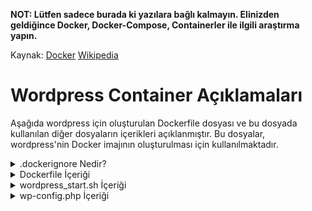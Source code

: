 **NOT: Lütfen sadece burada ki yazılara bağlı kalmayın. Elinizden geldiğince Docker, Docker-Compose, Containerler ile ilgili araştırma yapın.**

Kaynak: [Docker](https://docs.docker.com/) [Wikipedia](https://en.wikipedia.org/wiki/Docker_(software))


# Wordpress Container Açıklamaları

Aşağıda wordpress için oluşturulan Dockerfile dosyası ve bu dosyada kullanılan diğer dosyaların içerikleri açıklanmıştır. Bu dosyalar, wordpress'nin Docker imajının oluşturulması için kullanılmaktadır.

<details>
<summary>.dockerignore Nedir?</summary>

**'.dockerignore'** dosyası, Docker imajlarının oluşturulması sırasında yaratılacak olan imaj dosyaları için hangi dosyaların görmezden gelinmesi gerektiğini belirlemek için kullanılan bir dosyadır. Bu dosya, **'.gitignore'** dosyasına benzer bir şekilde çalışır.

Dockerfile dosyası, Docker imajının içeriği için kaynak kodu, bağımlılıkları, konfigürasyon dosyalarını ve diğer gereksinimleri içerir. Dockerfile dosyasının **'COPY**' veya **'ADD**' komutları, Docker imajının içine belirli dosyaları kopyalar. Bu dosyaların hepsi imajın boyutunu artırır ve bazı dosyalar gereksiz olabilir. **'.dockerignore**' dosyası, Dockerfile tarafından oluşturulacak dosyaların bir listesini belirler ve bu dosyaların Docker imajı oluşturulurken yoksayılmasını sağlar.

Örneğin, **'.git**' dizinini ve geçici dosyaları imajda görmezden gelmek isteyebilirsiniz. Bu dosyaların görmezden gelinmesi, imajın boyutunu azaltabilir ve gereksiz dosyaların imajda yer almasını önleyebilir.

Bir **'.dockerignore**' dosyası oluşturduktan sonra, Dockerfile dosyanızda **'COPY**' veya **'ADD**' komutlarıyla belirtilen dosyaların, bu dosyada belirtilen dosyaların dışında kalan dosyaların imajın oluşturulmasında kullanılmayacağından emin olun.

</details>

<details>
<summary>Dockerfile İçeriği</summary>

```dockerfile
FROM debian:buster # Debian Buster imajı kullanılacak

RUN apt-get update && apt-get -y install php7.3 php-mysqli php-fpm wget sendmail # Sistemde yer alan paketlerin güncellenmesi ve php7.3, php-mysqli, php-fpm, wget ve sendmail paketlerinin yüklenmesi

EXPOSE 9000 # 9000 portu dışarıya açılıyor

COPY ./conf/www.conf /etc/php/7.3/fpm/pool.d # host üzerinde bulunan ./conf/www.conf dosyası, container içindeki /etc/php/7.3/fpm/pool.d dizinine kopyalanıyor

COPY ./tools /var/www/ # host üzerinde bulunan ./tools dizini, container içindeki /var/www/ dizinine kopyalanıyor

RUN chmod +x /var/www/wordpress_start.sh # /var/www/wordpress_start.sh dosyasının çalıştırılabilir yapılması

ENTRYPOINT ["/var/www/wordpress_start.sh"] # /var/www/wordpress_start.sh dosyasının çalıştırılması

CMD ["/usr/sbin/php-fpm7.3", "--nodaemonize"] # php-fpm7.3 servisinin başlatılması. --nodaemonize parametresi, php-fpm7.3 servisinin arka planda çalıştırılmasını sağlar
```

</details>

<details>
<summary>wordpress_start.sh İçeriği</summary>

```bash
#!/bin/bash # bash kabuğu kullanılacak

	sed -i "s/listen = \/run\/php\/php7.3-fpm.sock/listen = 9000/" "/etc/php/7.3/fpm/pool.d/www.conf"; # /etc/php/7.3/fpm/pool.d/www.conf dosyasındaki listen = /run/php/php7.3-fpm.sock satırı listen = 9000 olarak değiştiriliyor. Bunun sebebi PHP-FPM'nin Unix soketleri yerine TCP soketleri kullanarak çalışmasını sağlayacaktır. Bu değişiklik, PHP-FPM'yi nginx veya Apache HTTP Server gibi başka bir web sunucusuyla birlikte kullanırken faydalı olabilir.

	chown -R www-data:www-data /var/www/*; # /var/www dizini ve altındaki tüm dosyaların ve dizinlerin sahibi www-data kullanıcısı ve grubu yapılıyor

	chown -R 755 /var/www/*; # /var/www dizini ve altındaki tüm dosyaların ve dizinlerin okuma, yazma ve çalıştırma izinleri www-data kullanıcısı ve grubu için ayarlanıyor

	mkdir -p /run/php/; # /run/php dizini oluşturuluyor. -p parametresi, /run dizininin var olması durumunda dizinin oluşturulmamasını sağlar.

	touch /run/php/php7.3-fpm.pid; # /run/php/php7.3-fpm.pid dosyası oluşturuluyor

if [ ! -f /var/www/html/wp-config.php ]; then # /var/www/html dizini içerisinde wp-config.php dosyası yoksa

	echo "Wordpress: setting up..." # Ekran çıktısı

	mkdir -p /var/www/html # /var/www/html dizini oluşturuluyor. -p parametresi, /var/www dizininin var olması durumunda dizinin oluşturulmamasını sağlar.

	wget https://raw.githubusercontent.com/wp-cli/builds/gh-pages/phar/wp-cli.phar; # wp-cli.phar dosyası indiriliyor. "wp-cli.phar" WordPress kullanıcıları tarafından kullanılan bir komut satırı aracıdır. WordPress yöneticileri, bir sunucuda veya web sitesinde otomatik işlemler gerçekleştirmek için kullanabilirler. Bu araç, WordPress sitelerindeki dosya ve veritabanı işlemlerini, eklenti ve tema yönetimini, site ayarlarını yönetmeyi, kullanıcı hesaplarını yönetmeyi vb. birçok işlemi kolaylaştırır. WP-CLI, PHP tabanlı bir araçtır ve kullanımı için öncelikle PHP ve bir terminal/komut satırı arayüzü gerektirir. "wp-cli.phar" dosyası, WP-CLI'nin çalıştırılabilir bir dosyasıdır ve kurulum için kullanılır.

	chmod +x wp-cli.phar; # wp-cli.phar dosyasının çalıştırılabilir yapılması

	mv wp-cli.phar /usr/local/bin/wp; # wp-cli.phar dosyasının /usr/local/bin dizinine taşınması

	cd /var/www/html; # /var/www/html dizinine geçiş yapılıyor

	wp core download --allow-root; #  wp core download, WordPress'in belirtilen sürümünü indirmek için kullanılır. --allow-root bayrağı, WP-CLI'nin kök kullanıcı olarak çalıştırılmasına izin verir. Yani, bu komut ile belirtilen sürümdeki WordPress dosyaları indirilir ve sisteme kurulmak üzere hazırlanır. Sürüm belirtilmezse, en son WordPress sürümü indirilir.

	mv /var/www/wp-config.php /var/www/html/ # /var/www dizini içerisinde bulunan wp-config.php dosyası /var/www/html dizinine taşınıyor

	echo "Wordpress: creating users..." # Ekran çıktısı

	wp core install --allow-root --url=${WP_URL} --title=${WP_TITLE} --admin_user=${WP_ADMIN_LOGIN} --admin_password=${WP_ADMIN_PASSWORD} --admin_email=${WP_ADMIN_EMAIL} # Bu komut WordPress kurulumunu gerçekleştirir. Aşağıdaki parametrelerle birlikte kullanılır:

	# --allow-root: Bu parametre, root kullanıcısı olarak WordPress komutlarını çalıştırmaya izin verir.

	# --url: WordPress sitesinin URL'sini belirtir.

	# --title: WordPress sitesinin başlığını belirtir.

	# --admin_user: Yönetici hesabının kullanıcı adını belirtir.

	# --admin_password: Yönetici hesabının parolasını belirtir.

	# --admin_email: Yönetici hesabının e-posta adresini belirtir.

	# Örneğin, --url parametresi http://example.com şeklinde, --admin_user parametresi admin şeklinde ve --admin_password parametresi mypassword şeklinde belirtilebilir. Bu komut, WordPress'i belirtilen URL'de kuracak ve belirtilen yönetici kullanıcı adı ve parolasıyla bir yönetici hesabı oluşturacaktır.

	wp user create --allow-root ${WP_USER_LOGIN} ${WP_USER_EMAIL} --user_pass=${WP_USER_PASSWORD}; # Bu komut, WordPress sitenizde yeni bir kullanıcı hesabı oluşturur. Komut, WP-CLI aracılığıyla çalıştırılır ve aşağıdaki parametreleri alır:

	# --allow-root: WP-CLI'nin root kullanıcısı altında çalışmasına izin verir.

	# ${WP_USER_LOGIN}: Yeni kullanıcının giriş yapacağı kullanıcı adını belirtir.

	# ${WP_USER_EMAIL}: Yeni kullanıcının e-posta adresini belirtir.

	# --user_pass=${WP_USER_PASSWORD}: Yeni kullanıcının şifresini belirtir.

	# Bu komut çalıştırıldığında, belirtilen kullanıcı adı, e-posta adresi ve şifreyle bir kullanıcı hesabı oluşturulur.

	echo "Wordpress: set up!" # Ekran çıktısı
fi

exec "$@" # exec "$@" satırı, bir shell scriptin son satırıdır ve scriptin çalıştırılmasını sağlar. $@ değişkeni, scripte verilen tüm argümanları içerir. exec komutu, mevcut shell işlemini sonlandırarak verilen komutu çalıştırır. Yani exec "$@", shell scriptin sonlandırılmasına ve scripte verilen argümanların kullanılarak bir komutun çalıştırılmasına yol açar. Bu sayede, script sonlandırılmadan önce son komutun çıkışı (exit status) scriptin çıkışı olarak kullanılır. 
```

</details>

<details>
<summary>wp-config.php İçeriği</summary>

**Aşağıda, wp-config.php dosyasının yorum satırlarından arındırılmış hali vardır!** <br><br> WordPress'in temel yapılandırma dosyasıdır ve WordPress kurulumunu yapılandırmak için kullanılır. Bu dosya, WordPress'in veritabanı ayarlarını, tablo ön eki, kimlik doğrulama anahtarları, karakter seti vb. gibi çeşitli ayarlarını içerir.

Ayrıca, geliştirme ortamlarında hata ayıklama modunu etkinleştirmek ve güvenlik anahtarlarını tanımlamak için kullanılır. Bu dosyada yapılan değişiklikler, WordPress sitenizde yapılandırma ve güvenlik açıklarını önlemek için önemlidir.

```php
<?php
define( 'DB_NAME', 'wordpress' ); # WordPress veritabanının adı
define( 'DB_USER', 'edecorce' ); # WordPress veritabanı kullanıcısı
define( 'DB_PASSWORD', '12345' ); # WordPress veritabanı kullanıcısının parolası
define( 'DB_HOST', 'mariadb' ); # WordPress veritabanının barındığı sunucu
define( 'DB_CHARSET', 'utf8' ); # WordPress veritabanının karakter seti
define( 'DB_COLLATE', '' ); # WordPress veritabanının karakter sıralaması

define('AUTH_KEY',         'IC&cVT&-%Gs8W}2xjnvj>`O+e:D!9@,QzZ,L`F[+t;jT[,Ke#^B)Gv^>[Bg{3u<5'); # WordPress kimlik doğrulama anahtarı
define('SECURE_AUTH_KEY',  'y)QI~k-PuOQO$-xpOJu&] ST;bu_y>GOPuLTH^AhzsX6^bl{m+k%7GBz9`uAX7G:'); # WordPress güvenli kimlik doğrulama anahtarı
define('LOGGED_IN_KEY',    'ome62RPT371rC^Dft.rWq  *QPr])nv--gs@l3Vg>|6C,L=+UC$xIrsLsV|C|~hT'); # WordPress oturum açma anahtarı
define('NONCE_KEY',        'ZM p<3k[.PdZFH$!)_nc`2;`=en[b(+XE!70|-3-t<@8)fhuZhwf[q4BXITgIl}J'); # WordPress nonce anahtarı
define('AUTH_SALT',        ':)op+:mW,sQP6)bxH-Lq%VLfy~6#-z*5JDBD2,+EkxH`c3z~lg/3864nRO|14s12'); # ...
define('SECURE_AUTH_SALT', 'Jho5)/aUQI{v]4D?u(7d#Ms j-a=:Ky{V4;DjqrrHD^.JGUwWzOXKRDAlM5LjmT}'); # ...
define('LOGGED_IN_SALT',   ' 5FT>@G4@j`s/R]:`3|$qFE1lx|QcWG@fL`na<I+b+m|8;pXunPWD,E%yT94eKp_'); # ...
define('NONCE_SALT',       '/5wP4{[*.8N=m*7!f- jBO-i);!^G/^`Suw>=RR*)p~}Q4q KeE/^s|ybxmOwqjg'); # ...

$table_prefix = 'wp_'; # WordPress tablo ön eki. Örneğin, wp_posts tablosu, wp_ ön ekiyle wp_wp_posts şeklinde oluşturulur.

define( 'WP_DEBUG', false ); # Hata ayıklama modunu etkinleştirir. Geliştirme ortamlarında true, canlı ortamlarda false olmalıdır.

if ( ! defined( 'ABSPATH' ) ) { # WordPress dosyalarının bulunduğu dizin tanımlı değilse
	define( 'ABSPATH', '/var/www/html/wordpress' ); # WordPress dosyalarının bulunduğu dizini tanımlar
}

require_once ABSPATH . 'wp-settings.php'; # require_once ABSPATH . 'wp-settings.php'; satırı, WordPress'in varsayılan ayarlarını yüklemek için kullanılır. ABSPATH sabiti, WordPress'in kurulum dizinini belirtir ve burada wp-settings.php dosyasının konumunu belirlemek için kullanılır. wp-settings.php, WordPress'in ana ayarlarını yükler, gerekli dosyaları dahil eder ve WordPress çalıştırmadan önce önemli işlevleri yürütür. Bu dosyanın yokluğunda, WordPress çalıştırılamaz ve hata mesajları alınabilir.
```
</details>